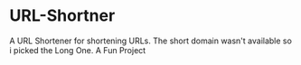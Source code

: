 # URL-Shortner
A URL Shortener for shortening URLs. The short domain wasn't available so i picked the Long One. A Fun Project
